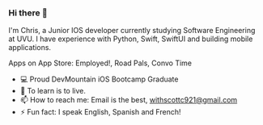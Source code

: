### Hi there 👋

I'm Chris, a Junior IOS developer currently studying Software Engineering at UVU. I have experience with Python, Swift, SwiftUI and building mobile applications. 

Apps on App Store: Employed!, Road Pals, Convo Time 

- 💻 Proud DevMountain iOS Bootcamp Graduate  
- 🌱  To learn is to live.
- 📫 How to reach me: Email is the best, withscottc921@gmail.com
- ⚡ Fun fact: I speak English, Spanish and French! 

